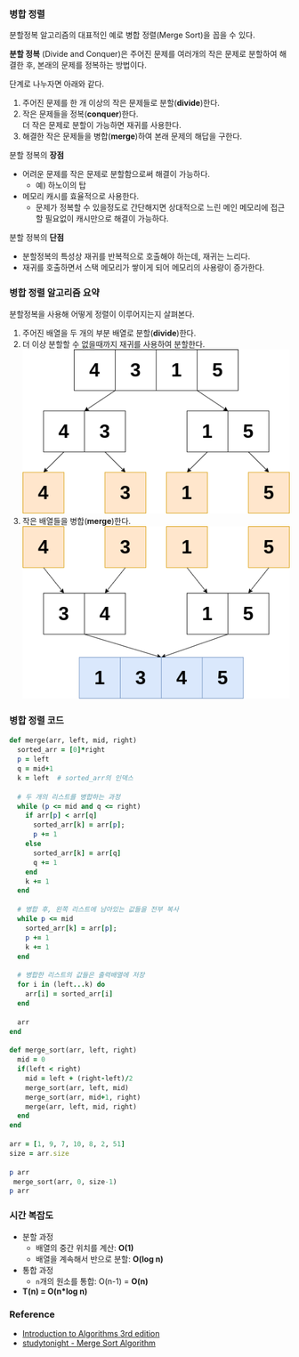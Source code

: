 
### 병합 정렬

분할정복 알고리즘의 대표적인 예로 병합 정렬(Merge Sort)을 꼽을 수 있다.

**분할 정복** (Divide and Conquer)은 주어진 문제를 여러개의 작은 문제로 분할하여 해결한 후, 
본래의 문제를 정복하는 방법이다. 

단계로 나누자면 아래와 같다.
1. 주어진 문제를 한 개 이상의 작은 문제들로 분할(**divide**)한다.
2. 작은 문제들을 정복(**conquer**)한다.  
더 작은 문제로 분할이 가능하면 재귀를 사용한다.
3. 해결한 작은 문제들을 병합(**merge**)하여 본래 문제의 해답을 구한다.

분할 정복의 **장점**
- 어려운 문제를 작은 문제로 분할함으로써 해결이 가능하다.
  + 예) 하노이의 탑
- 메모리 캐시를 효율적으로 사용한다.
  + 문제가 정복할 수 있을정도로 간단해지면 상대적으로 느린 메인 메모리에 접근할 필요없이 캐시만으로 해결이 가능하다.

분할 정복의 **단점**
- 분할정복의 특성상 재귀를 반복적으로 호출해야 하는데, 재귀는 느리다.
- 재귀를 호출하면서 스택 메모리가 쌓이게 되어 메모리의 사용량이 증가한다.

<div class="divider"></div>

### 병합 정렬 알고리즘 요약

분할정복을 사용해 어떻게 정렬이 이루어지는지 살펴본다.

1. 주어진 배열을 두 개의 부분 배열로 분할(**divide**)한다.
2. 더 이상 분할할 수 없을때까지 재귀를 사용하여 분할한다. <img style="text-align: center" src="assets/algorithm/sorting/merge1.png">
3. 작은 배열들을 병합(**merge**)한다.<img style="text-align: center" src="assets/algorithm/sorting/merge2.png">

<div class="divider"></div>

### 병합 정렬 코드
```rb
def merge(arr, left, mid, right)
  sorted_arr = [0]*right
  p = left
  q = mid+1
  k = left  # sorted_arr의 인덱스

  # 두 개의 리스트를 병합하는 과정
  while (p <= mid and q <= right)
    if arr[p] < arr[q]
      sorted_arr[k] = arr[p];
      p += 1
    else
      sorted_arr[k] = arr[q]
      q += 1
    end
    k += 1
  end

  # 병합 후, 왼쪽 리스트에 남아있는 값들을 전부 복사
  while p <= mid
    sorted_arr[k] = arr[p];
    p += 1
    k += 1
  end

  # 병합한 리스트의 값들은 출력배열에 저장
  for i in (left...k) do
    arr[i] = sorted_arr[i]
  end

  arr
end

def merge_sort(arr, left, right)
  mid = 0
  if(left < right)
    mid = left + (right-left)/2
    merge_sort(arr, left, mid)
    merge_sort(arr, mid+1, right)
    merge(arr, left, mid, right)
  end
end

arr = [1, 9, 7, 10, 8, 2, 51]
size = arr.size

p arr
 merge_sort(arr, 0, size-1)
p arr
```

### 시간 복잡도
- 분할 과정
  + 배열의 중간 위치를 계산: **O(1)**
  + 배열을 계속해서 반으로 분할: **O(log n)**
- 통합 과정
  + `n`개의 원소를 통합: O(n-1) = **O(n)**
- <b>T(n) = O(n*log n)</b>

<div class="divider"></div>

### Reference
- [Introduction to Algorithms 3rd edition](https://www.amazon.com/Introduction-Algorithms-3rd-MIT-Press/dp/0262033844)
- [studytonight - Merge Sort Algorithm](https://www.studytonight.com/data-structures/merge-sort#:~:text=Time%20complexity%20of%20Merge%20Sort,space%20as%20the%20unsorted%20array)
